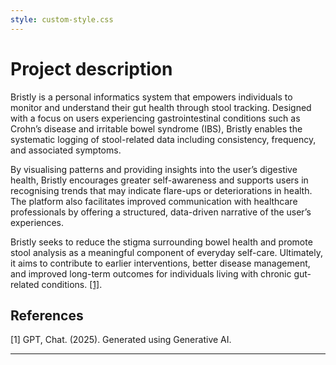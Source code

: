 ```yaml
---
style: custom-style.css
---
```


# Project description

Bristly is a personal informatics system that empowers individuals to monitor and understand their gut health through stool tracking. Designed with a focus on users experiencing gastrointestinal conditions such as Crohn’s disease and irritable bowel syndrome (IBS), Bristly enables the systematic logging of stool-related data including consistency, frequency, and associated symptoms.

By visualising patterns and providing insights into the user’s digestive health, Bristly encourages greater self-awareness and supports users in recognising trends that may indicate flare-ups or deteriorations in health. The platform also facilitates improved communication with healthcare professionals by offering a structured, data-driven narrative of the user’s experiences.

Bristly seeks to reduce the stigma surrounding bowel health and promote stool analysis as a meaningful component of everyday self-care. Ultimately, it aims to contribute to earlier interventions, better disease management, and improved long-term outcomes for individuals living with chronic gut-related conditions. [[1]](#1).


## References 

<a id="1">[1]</a> 
GPT, Chat. (2025). 
Generated using Generative AI.

---